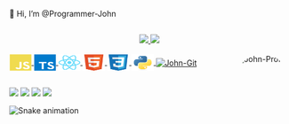👋 Hi, I’m @Programmer-John

##

<div align="center">
  <a href="https://github.com/Programmer-John">
  <img height="180em" src="https://github-readme-stats.vercel.app/api?username=Programmer-John&show_icons=true&theme=radical&include_all_commits=true&count_private=true"/>
  <img height="180em" src="https://github-readme-stats.vercel.app/api/top-langs/?username=Programmer-John&layout=compact&langs_count=7&theme=radical"/>
</div>
  
<div style="display: inline_block"><br>
  <img align="center" alt="John-Js" height="30" width="40" src="https://raw.githubusercontent.com/devicons/devicon/master/icons/javascript/javascript-plain.svg">
  <img align="center" alt="John-Ts" height="30" width="40" src="https://raw.githubusercontent.com/devicons/devicon/master/icons/typescript/typescript-plain.svg">
  <img align="center" alt="John-React" height="30" width="40" src="https://raw.githubusercontent.com/devicons/devicon/master/icons/react/react-original.svg">
  <img align="center" alt="John-HTML" height="30" width="40" src="https://raw.githubusercontent.com/devicons/devicon/master/icons/html5/html5-original.svg">
  <img align="center" alt="John-CSS" height="30" width="40" src="https://raw.githubusercontent.com/devicons/devicon/master/icons/css3/css3-original.svg">
  <img align="center" alt="John-Python" height="30" width="40" src="https://raw.githubusercontent.com/devicons/devicon/master/icons/python/python-original.svg">
  <img align="center" alt="John-Git" height="30" width"40" src="https://cdn.jsdelivr.net/gh/devicons/devicon/icons/git/git-original.svg" />
  <img align="right" alt="John-Profile" height="150" style="border-radius:50px;" src="https://www.instagram.com/p/CXjUGERLI-e/">
</div>

  ##
  
  <div> 
  <a href="https://www.linkedin.com/in/joão-guilherme-9211771b4/" target="_blank"><img src="https://img.shields.io/badge/-LinkedIn-%230077B5?style=for-the-badge&logo=linkedin&logoColor=white" target="_blank"></a> 
  <a href="https://instagram.com/ojohnfarias" target="_blank"><img src="https://img.shields.io/badge/-Instagram-%23E4405F?style=for-the-badge&logo=instagram&logoColor=white" target="_blank"></a>
 	<a href="https://www.facebook.com/joaoguilherme0908" target="_blank"><img src="https://img.shields.io/badge/Facebook-1877F2?style=for-the-badge&logo=facebook&logoColor=white"></a>
  <a href = "mailto:joaoguilhermeofc.contato@gmail.com"><img src="https://img.shields.io/badge/-Gmail-%23333?style=for-the-badge&logo=gmail&logoColor=white" target="_blank"></a>

 
  ![Snake animation](https://github.com/Programmer-John/Programmer-John/blob/output/github-contribution-grid-snake.svg)
 
</div>
  
<!---
- 👋 Hi, I’m @Programmer-John
- 👀 I’m interested in learning new technologies and stacks, always wanting to contribute to the community in the best possible way.
- 🌱 I’m currently learning HTML, Java, React Js and MySql, however I want to update myself more and more.
- 💞️ I’m looking to collaborate on HTML, Java and where I think I understand about the subject, I will always be open for feedback.
- 📫 How to reach me? Send me an email: joaoguilhermeofc.contato@gmail.com
<--->
<!---
Programmer-John/Programmer-John is a ✨ special ✨ repository because its `README.md` (this file) appears on your GitHub profile.
You can click the Preview link to take a look at your changes.
--->
